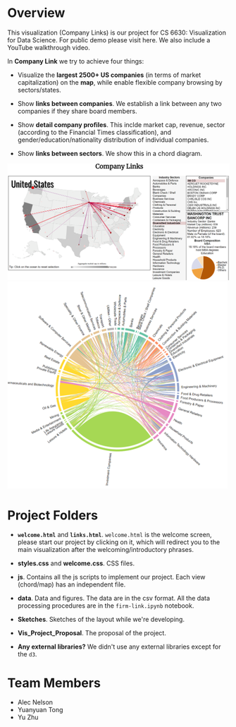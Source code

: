 # Overview
This visualization (Company Links) is our project for CS 6630: Visualization for Data Science. For public demo please visit here. We also include a YouTube walkthrough video.

In **Company Link** we try to achieve four things:
- Visualize the **largest 2500+ US companies** (in terms of market capitalization) on the **map**, while enable flexible company browsing by sectors/states.

- Show **links between companies**. We establish a link between any two companies if they share board members.

- Show **detail company profiles**. This inclde market cap, revenue, sector (according to the Financial Times classification), and gender/education/nationality distribution of individual companies.

- Show **links between sectors**. We show this in a chord diagram.

![image](data/view-map.png)
<img src="data/view-chord.png" width='500'></img>


# Project Folders
- **`welcome.html`** and **`links.html`**. `welcome.html` is the welcome screen, please start our project by clicking on it, which will redirect you to the main visualization after the welcoming/introductory phrases.

- **styles.css** and **welcome.css**. CSS files.

- **js**. Contains all the js scripts to implement our project. Each view (chord/map) has an independent file.

- **data**. Data and figures. The data are in the csv format. All the data processing procedures are in the `firm-link.ipynb` notebook.

- **Sketches**. Sketches of the layout while we're developing.

- **Vis_Project_Proposal**. The proposal of the project.

- **Any external libraries?** We didn't use any external libraries except for the `d3`.

# Team Members
- Alec Nelson
- Yuanyuan Tong
- Yu Zhu
